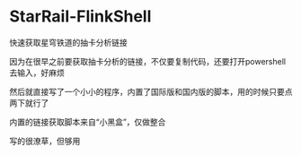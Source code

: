 # StarRail-FlinkShell

快速获取星穹铁道的抽卡分析链接

因为在很早之前要获取抽卡分析的链接，不仅要复制代码，还要打开powershell去输入，好麻烦

然后就直接写了一个小小的程序，内置了国际版和国内版的脚本，用的时候只要点两下就行了

内置的链接获取脚本来自“小黑盒”，仅做整合

写的很潦草，但够用
